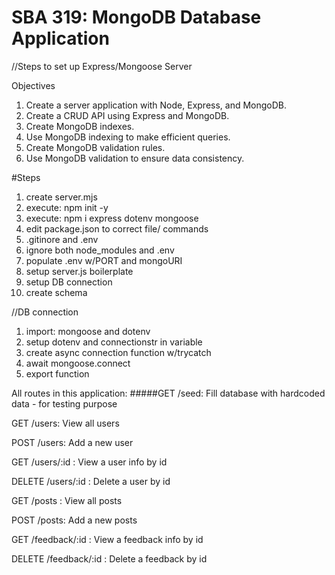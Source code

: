 # SBA 319: MongoDB Database Application
//Steps to set up Express/Mongoose Server

Objectives

1. Create a server application with Node, Express, and MongoDB.
2. Create a CRUD API using Express and MongoDB.
3. Create MongoDB indexes.
4. Use MongoDB indexing to make efficient queries.
5. Create MongoDB validation rules.
6. Use MongoDB validation to ensure data consistency.

#Steps

1. create server.mjs
2. execute: npm init -y 
3. execute: npm i express dotenv mongoose
4. edit package.json to correct file/ commands
5. .gitinore and .env
6. ignore both node_modules and .env
7. populate .env w/PORT and mongoURI
8. setup server.js boilerplate
9. setup DB connection
10. create schema

//DB connection 
1. import: mongoose and dotenv
2. setup dotenv and connectionstr in variable
3. create async connection function w/trycatch
4. await mongoose.connect
5. export function

All routes in this application:
#####GET /seed: Fill database with hardcoded data - for testing purpose

GET /users: View all users

POST /users: Add a new user

GET /users/:id : View a user info by id

DELETE /users/:id : Delete a user by id

GET /posts : View all posts

POST /posts: Add a new posts

GET /feedback/:id : View a feedback info by id

DELETE /feedback/:id : Delete a feedback by id

